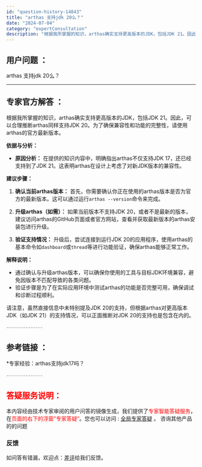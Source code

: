 ```yaml
---
id: "question-history-14843"
title: "arthas 支持jdk 20么？"
date: "2024-07-04"
category: "expertConsultation"
description: "根据我所掌握的知识，arthas确实支持更高版本的JDK，包括JDK 21。因此，可以合理推断arthas同样支持JDK 20。为了确保兼容性和功能的完整性，请使用arthas的官方最新版本。**依据与分析：**- **原因分析：** 在提供的知识内容中，明确指出arthas不仅支持JDK 17，还"
---
```


## 用户问题 ： 
 arthas 支持jdk 20么？  

---------------
## 专家官方解答 ：

根据我所掌握的知识，arthas确实支持更高版本的JDK，包括JDK 21。因此，可以合理推断arthas同样支持JDK 20。为了确保兼容性和功能的完整性，请使用arthas的官方最新版本。

**依据与分析：**
- **原因分析：** 在提供的知识内容中，明确指出arthas不仅支持JDK 17，还已经支持到了JDK 21。这表明arthas在设计上考虑了对新JDK版本的兼容性。
  
**建议步骤：**
1. **确认当前arthas版本：** 首先，你需要确认你正在使用的arthas版本是否为官方的最新版本。这可以通过运行`arthas --version`命令来完成。
   
2. **升级arthas（如需）：** 如果当前版本不支持JDK 20，或者不是最新的版本，建议访问arthas的GitHub页面或者官方网站，查看并获取最新版本的arthas安装包进行升级。
   
3. **验证支持情况：** 升级后，尝试连接到运行JDK 20的应用程序，使用arthas的基本命令如`dashboard`或`thread`等进行功能验证，确保arthas能够正常工作。

**解释说明：**
- 通过确认与升级arthas版本，可以确保你使用的工具与目标JDK环境兼容，避免因版本不匹配导致的各类问题。
- 验证步骤是为了在实际应用环境中测试arthas的功能是否完整可用，确保调试和诊断过程顺利。

请注意，虽然直接信息中未特别提及JDK 20的支持，但根据arthas对更高版本JDK（如JDK 21）的支持情况，可以正面推断对JDK 20的支持也是包含在内的。


<font color="#949494">---------------</font> 


## 参考链接 ：

*专家经验：arthas支持jdk17吗？ 


 <font color="#949494">---------------</font> 
 


## <font color="#FF0000">答疑服务说明：</font> 

本内容经由技术专家审阅的用户问答的镜像生成，我们提供了<font color="#FF0000">专家智能答疑服务</font>，在<font color="#FF0000">页面的右下的浮窗”专家答疑“</font>。您也可以访问 : [全局专家答疑](https://answer.opensource.alibaba.com/docs/intro) 。 咨询其他产品的的问题

### 反馈
如问答有错漏，欢迎点：[差评](https://ai.nacos.io/user/feedbackByEnhancerGradePOJOID?enhancerGradePOJOId=16084)给我们反馈。
